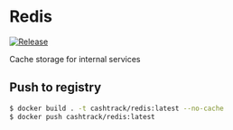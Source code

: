 # Redis

[![Release](https://github.com/cash-track/redis/actions/workflows/release.yml/badge.svg)](https://github.com/cash-track/redis/actions/workflows/release.yml)

Cache storage for internal services

## Push to registry

```bash
$ docker build . -t cashtrack/redis:latest --no-cache
$ docker push cashtrack/redis:latest
```
